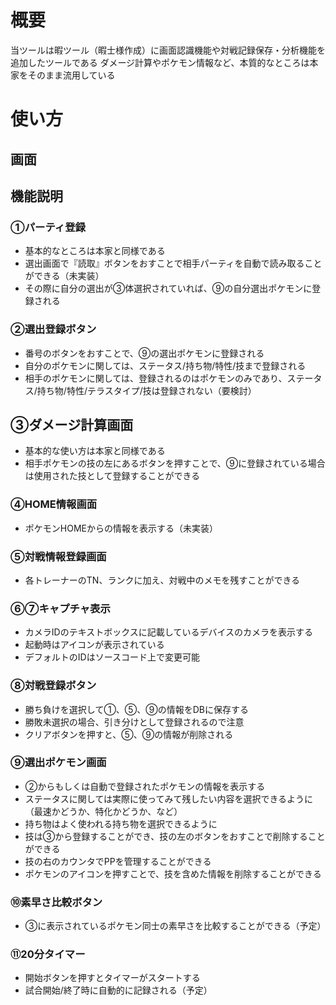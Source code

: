 # 概要

当ツールは暇ツール（暇士様作成）に画面認識機能や対戦記録保存・分析機能を追加したツールである
ダメージ計算やポケモン情報など、本質的なところは本家をそのまま流用している

# 使い方

## 画面

## 機能説明

### ①パーティ登録

- 基本的なところは本家と同様である
- 選出画面で『読取』ボタンをおすことで相手パーティを自動で読み取ることができる（未実装）
- その際に自分の選出が③体選択されていれば、⑨の自分選出ポケモンに登録される

### ②選出登録ボタン

- 番号のボタンをおすことで、⑨の選出ポケモンに登録される
- 自分のポケモンに関しては、ステータス/持ち物/特性/技まで登録される
- 相手のポケモンに関しては、登録されるのはポケモンのみであり、ステータス/持ち物/特性/テラスタイプ/技は登録されない（要検討）

## ③ダメージ計算画面

- 基本的な使い方は本家と同様である
- 相手ポケモンの技の左にあるボタンを押すことで、⑨に登録されている場合は使用された技として登録することができる

### ④HOME情報画面

- ポケモンHOMEからの情報を表示する（未実装）

### ⑤対戦情報登録画面

- 各トレーナーのTN、ランクに加え、対戦中のメモを残すことができる

### ⑥⑦キャプチャ表示

- カメラIDのテキストボックスに記載しているデバイスのカメラを表示する
- 起動時はアイコンが表示されている
- デフォルトのIDはソースコード上で変更可能

### ⑧対戦登録ボタン

- 勝ち負けを選択して①、⑤、⑨の情報をDBに保存する
- 勝敗未選択の場合、引き分けとして登録されるので注意
- クリアボタンを押すと、⑤、⑨の情報が削除される

### ⑨選出ポケモン画面

- ②からもしくは自動で登録されたポケモンの情報を表示する
- ステータスに関しては実際に使ってみて残したい内容を選択できるように（最速かどうか、特化かどうか、など）
- 持ち物はよく使われる持ち物を選択できるように
- 技は③から登録することができ、技の左のボタンをおすことで削除することができる
- 技の右のカウンタでPPを管理することができる
- ポケモンのアイコンを押すことで、技を含めた情報を削除することができる

### ⑩素早さ比較ボタン

- ③に表示されているポケモン同士の素早さを比較することができる（予定）

### ⑪20分タイマー

- 開始ボタンを押すとタイマーがスタートする
- 試合開始/終了時に自動的に記録される（予定）